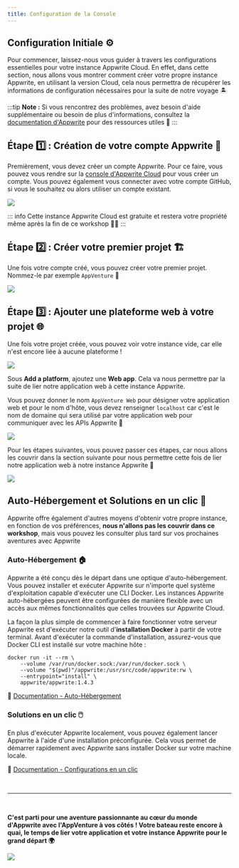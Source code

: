 ```yaml
---
title: Configuration de la Console
---
```


<Documentation link="https://appwrite.io/docs/quick-starts/nextjs"></Documentation>

<Hero
title="Configuration de la Console 🛠️"
image="/assets/workshop/configuration/console/console_config.jpeg"
description="Bienvenue dans la partie Configuration de la Console Appwrite, une étape essentielle de notre voyage
Appwrite ! 🧭 Ici, nous allons préparer notre outil de gestion Appwrite pour explorer le vaste univers qui s'offre à
nous. Ces configurations initiales garantiront une expérience agréable et sans accroc tout au long de notre aventure 🚀"
/>

## Configuration Initiale ⚙️

Pour commencer, laissez-nous vous guider à travers les configurations essentielles pour votre instance Appwrite Cloud.
En effet, dans cette section, nous allons vous montrer comment créer votre propre instance Appwrite, en utilisant la
version Cloud, cela nous permettra de récupérer les informations de configuration nécessaires pour la suite de notre
voyage 🏝️

:::tip
**Note :** Si vous rencontrez des problèmes, avez besoin d'aide supplémentaire ou besoin de plus d'informations,
consultez la [documentation d'Appwrite](https://appwrite.io/docs/quick-starts) pour des ressources utiles 📘
:::

## Étape 1️⃣ : Création de votre compte Appwrite 👤

Premièrement, vous devez créer un compte Appwrite. Pour ce faire, vous pouvez vous rendre sur
la [console d'Appwrite Cloud](https://cloud.appwrite.io/login) pour vous créer un compte. Vous pouvez également vous
connecter avec votre compte GitHub, si vous le souhaitez ou alors utiliser un compte existant.

<Image src="/assets/workshop/configuration/console/console_signup.png" imageAlt="Onboarding screen Appwrite Cloud" withSpacing></Image>

::: info
Cette instance Appwrite Cloud est gratuite et restera votre propriété même après la fin de ce workshop 💪🏼
:::

## Étape 2️⃣ : Créer votre premier projet 🏗️

Une fois votre compte créé, vous pouvez créer votre premier projet. Nommez-le par exemple `AppVenture` 📝

<Image src="/assets/workshop/configuration/console/console_project.png" imageAlt="Create project screen" withSpacing></Image>

## Étape 3️⃣ : Ajouter une plateforme web à votre projet 🌐

Une fois votre projet créée, vous pouvez voir votre instance vide, car elle n'est encore liée à aucune plateforme !

<Image src="/assets/workshop/configuration/console/console_select_platform.png" imageAlt="Console select platform" withSpacing></Image>

Sous **Add a platform**, ajoutez une **Web app**. Cela va nous permettre par la suite de
lier notre application web à cette instance Appwrite.

Vous pouvez donner le nom `AppVenture Web` pour désigner votre application web et pour le nom d'hôte, vous devez
renseigner `localhost` car c'est le nom de domaine qui sera utilisé par votre application web pour communiquer avec les
APIs Appwrite 📡

<Image src="/assets/workshop/configuration/console/console_add_platform.png" imageAlt="Console form add platform" withSpacing></Image>

Pour les étapes suivantes, vous pouvez passer ces étapes, car nous allons les couvrir dans la section suivante pour nous
permettre cette fois de lier notre application web à notre instance Appwrite 🤯

<Image src="/assets/workshop/configuration/console/console_end.png" imageAlt="Console screen" withSpacing></Image>

<InfoBonus title="Les autres moyens de configurer une instance Appwrite 📦">

## Auto-Hébergement et Solutions en un clic 📝

Appwrite offre également d'autres moyens d'obtenir votre propre instance, en fonction de vos préférences, **nous
n'allons pas les couvrir dans ce workshop**, mais vous pouvez les consulter plus tard sur vos prochaines aventures avec
Appwrite

### Auto-Hébergement 🏠

Appwrite a été conçu dès le départ dans une optique d'auto-hébergement. Vous pouvez installer et exécuter Appwrite sur
n'importe quel système d'exploitation capable d'exécuter une CLI Docker. Les instances Appwrite auto-hébergées peuvent
être configurées de manière flexible avec un accès aux mêmes fonctionnalités que celles trouvées sur Appwrite Cloud.

La façon la plus simple de commencer à faire fonctionner votre serveur Appwrite est d'exécuter notre outil 
d'**installation Docker** à partir de votre terminal. Avant d'exécuter la commande d'installation, assurez-vous que Docker CLI
est installé sur votre machine hôte :

```shell
docker run -it --rm \
    --volume /var/run/docker.sock:/var/run/docker.sock \
    --volume "$(pwd)"/appwrite:/usr/src/code/appwrite:rw \
    --entrypoint="install" \
    appwrite/appwrite:1.4.3
```

📖 [Documentation - Auto-Hébergement](https://appwrite.io/docs/advanced/self-hosting)

### Solutions en un clic 🖱️

En plus d'exécuter Appwrite localement, vous pouvez également lancer Appwrite à l'aide d'une installation préconfigurée.
Cela vous permet de démarrer rapidement avec Appwrite sans installer Docker sur votre machine locale.

📖 [Documentation - Configurations en un clic](https://appwrite.io/docs/advanced/self-hosting#one-click-setups)

</InfoBonus>

<br/>

---
<br/>

**C'est parti pour une aventure passionnante au cœur du monde d'Appwrite avec l'AppVenture à vos côtés ! Votre bateau
reste encore à quai, le temps de lier votre application et votre instance Appwrite pour le grand départ 🌍**

<Image src="/assets/workshop/configuration/app/bay_app_boat.jpeg" imageAlt="Lexica image with a boat in a bay" withSpacing></Image>